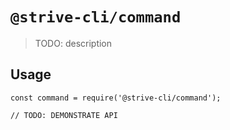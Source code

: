 # `@strive-cli/command`

> TODO: description

## Usage

```
const command = require('@strive-cli/command');

// TODO: DEMONSTRATE API
```
